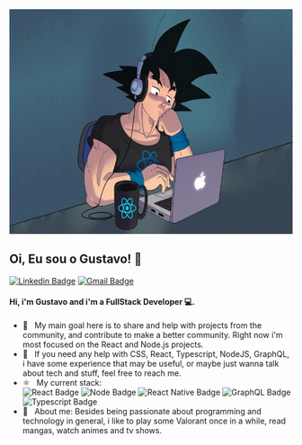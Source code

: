 <img width="auto" height="400px" src="https://github.com/gsgualbano/gsgualbano/blob/master/banner.jpeg">

## Oi, Eu sou o Gustavo! 👋

[![Linkedin Badge](https://img.shields.io/badge/-GustavoGualbano-blue?style=flat-square&logo=Linkedin&logoColor=white&link=https://www.linkedin.com/in/gustavo-gualbano-378074130)](https://www.linkedin.com/in/gustavo-gualbano-378074130)
[![Gmail Badge](https://img.shields.io/badge/-gsgualbano@gmail.com-c14438?style=flat-square&logo=Gmail&logoColor=white&link=mailto:gsgualbano@gmail.com)](mailto:tgmarinho@gmail.com)

#### Hi, i'm Gustavo and i'm a FullStack Developer 💻.

- 🧐 &nbsp; My main goal here is to share and help with projects from the community, and contribute to make a better community. Right now i'm most focused on the React and Node.js projects.
- 🤔 &nbsp; If you need any help with CSS, React, Typescript, NodeJS, GraphQL, i have some experience that may be useful, or maybe just wanna talk about tech and stuff, feel free to reach me.
- ⚛️  &nbsp; My current stack: <br/> ![React Badge](https://img.shields.io/badge/-React-blue?style=flat&logo=React&logoColor=white)
![Node Badge](https://img.shields.io/badge/-NodeJS-brightgreen?style=flat&logo=Node.js&logoColor=white)
![React Native Badge](https://img.shields.io/badge/-ReactNative-purple?style=flat&logo=React&logoColor=white)
![GraphQL Badge](https://img.shields.io/badge/-GraphQL-e535ab?style=flat&logo=GraphQL&logoColor=white)
![Typescript Badge](https://img.shields.io/badge/-GraphQL-blue?style=flat&logo=Typescript&logoColor=white)
- 💬  &nbsp; About me: Besides being passionate about programming and technology in general, i like to play some Valorant once in a while, read mangas, watch animes and tv shows.

